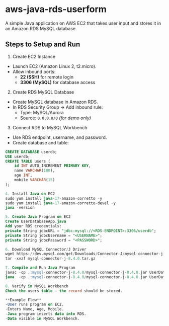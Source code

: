 # aws-java-rds-userform
A simple Java application on AWS EC2 that takes user input and stores it in an Amazon RDS MySQL database.

## Steps to Setup and Run
1. Create EC2 Instance
- Launch EC2 (Amazon Linux 2, t2.micro).
- Allow inbound ports:
  - **22 (SSH)** for remote login
  - **3306 (MySQL)** for database access

2. Create RDS MySQL Database
- Create MySQL database in Amazon RDS.
- In RDS Security Group → Add inbound rule:
  - Type: MySQL/Aurora
  - Source: `0.0.0.0/0` *(for demo only)*

3. Connect RDS to MySQL Workbench
- Use RDS endpoint, username, and password.
- Create database and table:
```sql
CREATE DATABASE userdb;
USE userdb;
CREATE TABLE users (
    id INT AUTO_INCREMENT PRIMARY KEY,
    name VARCHAR(100),
    age INT,
    mobile VARCHAR(15)
);

4. Install Java on EC2
sudo yum install java-17-amazon-corretto -y
sudo yum install java-17-amazon-corretto-devel -y
java -version

5. Create Java Program on EC2
Create UserDatabaseApp.java
Add your RDS credentials:
private String jdbcURL = "jdbc:mysql://<RDS-ENDPOINT>:3306/userdb";
private String jdbcUsername = "<USERNAME>";
private String jdbcPassword = "<PASSWORD>";

6. Download MySQL Connector/J Driver
wget https://dev.mysql.com/get/Downloads/Connector-J/mysql-connector-j-8.4.0.tar.gz
tar -xvzf mysql-connector-j-8.4.0.tar.gz

7. Compile and Run Java Program
javac -cp .:mysql-connector-j-8.4.0/mysql-connector-j-8.4.0.jar UserDatabaseApp.java
java  -cp .:mysql-connector-j-8.4.0/mysql-connector-j-8.4.0.jar UserDatabaseApp

8. Verify in MySQL Workbench
Check the users table — the record should be stored.

**Example Flow**
-User runs program on EC2.
-Enters Name, Age, Mobile.
-Java program inserts data into RDS.
-Data visible in MySQL Workbench.

